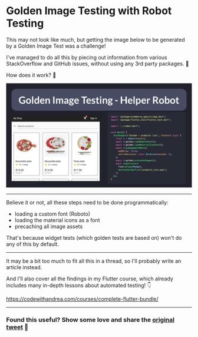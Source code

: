 # Golden Image Testing with Robot Testing

This may not look like much, but getting the image below to be generated by a Golden Image Test was a challenge!

I've managed to do all this by piecing out information from various StackOverflow and GitHub issues, without using any 3rd party packages. 💪

How does it work? 🧵

![](051-golden-precache-images.png)

---

Believe it or not, all these steps need to be done programmatically:

- loading a custom font (Roboto)
- loading the material icons as a font
- precaching all image assets

That's because widget tests (which golden tests are based on) won't do any of this by default.

---

It may be a bit too much to fit all this in a thread, so I'll probably write an article instead.

And I'll also cover all the findings in my Flutter course, which already includes many in-depth lessons about automated testing! 👇

https://codewithandrea.com/courses/complete-flutter-bundle/

---

### Found this useful? Show some love and share the [original tweet](https://twitter.com/biz84/status/1526572320202047488) 🙏

